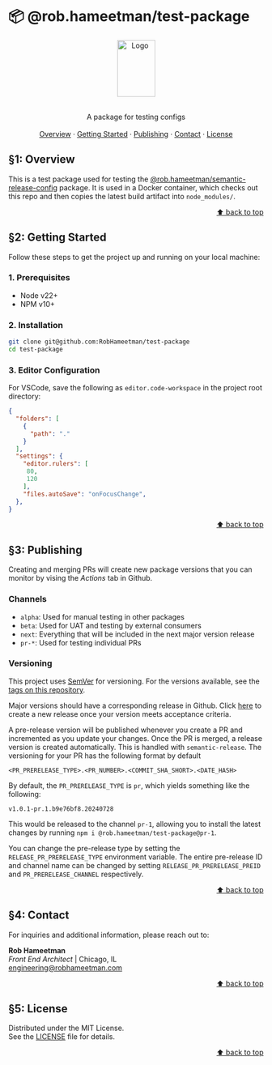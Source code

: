 <div id="top"></div>

# 📦 @rob.hameetman/test-package

<div align="center">
  <a href="https://github.com/RobHameetman/test-package">
    <img src="./.github/img/logo.png" alt="Logo" width="75" height="112">
  </a>
  <p align="center">
    <br />
    A package for testing configs
    <br />
    <br />
    <a href="#1-overview">Overview</a>
    ·
    <a href="#2-getting-started">Getting Started</a>
    ·
    <a href="#3-publishing">Publishing</a>
    ·
    <a href="#4-contact">Contact</a>
    ·
    <a href="#5-license">License</a>
  </p>
</div>

## §1: Overview

This is a test package used for testing the [@rob.hameetman/semantic-release-config](https://www.npmjs.com/package/@rob.hameetman/semantic-release-config)
package. It is used in a Docker container, which checks out this repo and then
copies the latest build artifact into `node_modules/`.

<p align="right"><a href="#top">⬆️ back to top</a></p>

## §2: Getting Started

Follow these steps to get the project up and running on your local machine:

### 1. Prerequisites

- Node v22+
- NPM v10+

### 2. Installation

```bash
git clone git@github.com:RobHameetman/test-package
cd test-package
```

### 3. Editor Configuration

For VSCode, save the following as `editor.code-workspace` in the project root
directory:

```json
{
  "folders": [
    {
      "path": "."
    }
  ],
  "settings": {
    "editor.rulers": [
     80,
     120
    ],
    "files.autoSave": "onFocusChange",
  },
}
```

<p align="right"><a href="#top">⬆️ back to top</a></p>

## §3: Publishing

Creating and merging PRs will create new package versions that you can monitor
by vising the _Actions_ tab in Github.

### Channels

- `alpha`: Used for manual testing in other packages
- `beta`: Used for UAT and testing by external consumers
- `next`: Everything that will be included in the next major version release
- `pr-*`: Used for testing individual PRs

### Versioning

This project uses [SemVer](http://semver.org/) for versioning. For the versions
available, see the [tags on this repository](https://github.com/RobHameetman/test-package/tags).

Major versions should have a corresponding release in Github. Click
[here](https://github.com/RobHameetman/test-package/releases/new) to create a
new release once your version meets acceptance criteria.

A pre-release version will be published whenever you create a PR and incremented
as you update your changes. Once the PR is merged, a release version is created
automatically. This is handled with `semantic-release`. The versioning for your
PR has the following format by default

```Plaintext
<PR_PRERELEASE_TYPE>.<PR_NUMBER>.<COMMIT_SHA_SHORT>.<DATE_HASH>
```

By default, the `PR_PRERELEASE_TYPE` is `pr`, which yields something like the
following:

```Plaintext
v1.0.1-pr.1.b9e76bf8.20240728
```

This would be released to the channel `pr-1`, allowing you to install the latest
changes by running `npm i @rob.hameetman/test-package@pr-1`.

You can change the pre-release type by setting the `RELEASE_PR_PRERELEASE_TYPE`
environment variable. The entire pre-release ID and channel name can be changed
by setting `RELEASE_PR_PRERELEASE_PREID` and `PR_PRERELEASE_CHANNEL`
respectively.

<p align="right"><a href="#top">⬆️ back to top</a></p>

## §4: Contact

For inquiries and additional information, please reach out to:

**Rob Hameetman**  
_Front End Architect_ | Chicago, IL  
engineering@robhameetman.com

<p align="right"><a href="#top">⬆️ back to top</a></p>

## §5: License

Distributed under the MIT License.  
See the [LICENSE](LICENSE) file for details.

<p align="right"><a href="#top">⬆️ back to top</a></p>
